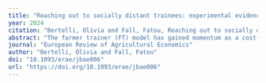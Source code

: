 ```yaml
---
title: "Reaching out to socially distant trainees: experimental evidence from variations on the standard farmer trainer system"
year: 2024
citation: "Bertelli, Olivia and Fall, Fatou, Reaching out to socially distant trainees: experimental evidence from variations on the standard farmer trainer system, European Review of Agricultural Economics, 2024"
abstract: "The farmer trainer (FT) model has gained momentum as a cost-effective alternative to traditional agricultural extension systems. However, there may be friction in the transmission of information, whereby farmers closer to the FT may benefit more than socially distant farmers. This study explores whether variations on the standard FT model facilitate the diffusion of information outside the FT’s pre-existing social network. On top of a standard FT training, a sub-sample of voluntary FTs in rural Uganda was randomly assigned to receive (i) vouchers for accessing professional extension agents, (ii) a signpost advertising the trainer services or (iii) further training aimed at tailoring the training to the specific needs of the trainees. The results show that the FTs assigned these treatment variations trained more farmers, a larger proportion of whom belonged to the FT’s own close circle. The FTs who received vouchers were the only ones to reach out to more socially distant farmers and were also those who organized the most training sessions. We show that these effects are independent of any FT prominence in the village. Nevertheless, further evidence suggests exercising caution regarding the presence of friction in the transmission of knowledge, since knowledge and technology adoption appear to increase only among farmers closely connected to the FT."
journal: "European Review of Agricultural Economics"
author: "Bertelli, Olivia and Fall, Fatou"
doi: "10.1093/erae/jbae006"
url: "https://doi.org/10.1093/erae/jbae006"
---
```

